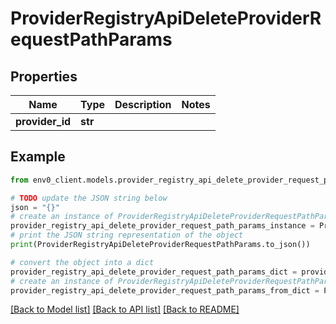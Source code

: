 # ProviderRegistryApiDeleteProviderRequestPathParams


## Properties

Name | Type | Description | Notes
------------ | ------------- | ------------- | -------------
**provider_id** | **str** |  | 

## Example

```python
from env0_client.models.provider_registry_api_delete_provider_request_path_params import ProviderRegistryApiDeleteProviderRequestPathParams

# TODO update the JSON string below
json = "{}"
# create an instance of ProviderRegistryApiDeleteProviderRequestPathParams from a JSON string
provider_registry_api_delete_provider_request_path_params_instance = ProviderRegistryApiDeleteProviderRequestPathParams.from_json(json)
# print the JSON string representation of the object
print(ProviderRegistryApiDeleteProviderRequestPathParams.to_json())

# convert the object into a dict
provider_registry_api_delete_provider_request_path_params_dict = provider_registry_api_delete_provider_request_path_params_instance.to_dict()
# create an instance of ProviderRegistryApiDeleteProviderRequestPathParams from a dict
provider_registry_api_delete_provider_request_path_params_from_dict = ProviderRegistryApiDeleteProviderRequestPathParams.from_dict(provider_registry_api_delete_provider_request_path_params_dict)
```
[[Back to Model list]](../README.md#documentation-for-models) [[Back to API list]](../README.md#documentation-for-api-endpoints) [[Back to README]](../README.md)


